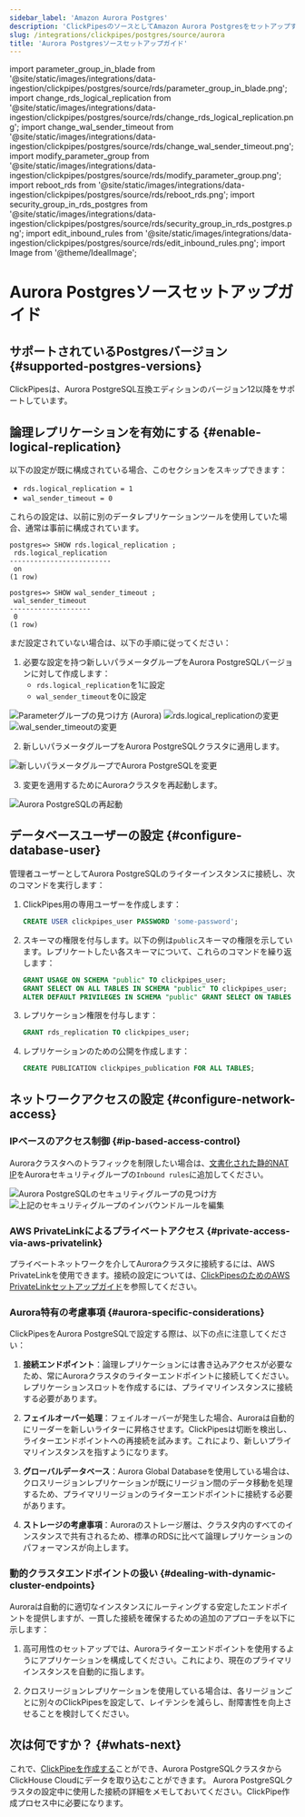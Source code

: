 ```yaml
---
sidebar_label: 'Amazon Aurora Postgres'
description: 'ClickPipesのソースとしてAmazon Aurora Postgresをセットアップする'
slug: /integrations/clickpipes/postgres/source/aurora
title: 'Aurora Postgresソースセットアップガイド'
---
```


import parameter_group_in_blade from '@site/static/images/integrations/data-ingestion/clickpipes/postgres/source/rds/parameter_group_in_blade.png';
import change_rds_logical_replication from '@site/static/images/integrations/data-ingestion/clickpipes/postgres/source/rds/change_rds_logical_replication.png';
import change_wal_sender_timeout from '@site/static/images/integrations/data-ingestion/clickpipes/postgres/source/rds/change_wal_sender_timeout.png';
import modify_parameter_group from '@site/static/images/integrations/data-ingestion/clickpipes/postgres/source/rds/modify_parameter_group.png';
import reboot_rds from '@site/static/images/integrations/data-ingestion/clickpipes/postgres/source/rds/reboot_rds.png';
import security_group_in_rds_postgres from '@site/static/images/integrations/data-ingestion/clickpipes/postgres/source/rds/security_group_in_rds_postgres.png';
import edit_inbound_rules from '@site/static/images/integrations/data-ingestion/clickpipes/postgres/source/rds/edit_inbound_rules.png';
import Image from '@theme/IdealImage';


# Aurora Postgresソースセットアップガイド

## サポートされているPostgresバージョン {#supported-postgres-versions}

ClickPipesは、Aurora PostgreSQL互換エディションのバージョン12以降をサポートしています。

## 論理レプリケーションを有効にする {#enable-logical-replication}

以下の設定が既に構成されている場合、このセクションをスキップできます：
- `rds.logical_replication = 1`
- `wal_sender_timeout = 0`

これらの設定は、以前に別のデータレプリケーションツールを使用していた場合、通常は事前に構成されています。

```text
postgres=> SHOW rds.logical_replication ;
 rds.logical_replication
-------------------------
 on
(1 row)

postgres=> SHOW wal_sender_timeout ;
 wal_sender_timeout
--------------------
 0
(1 row)
```

まだ設定されていない場合は、以下の手順に従ってください：

1. 必要な設定を持つ新しいパラメータグループをAurora PostgreSQLバージョンに対して作成します：
    - `rds.logical_replication`を1に設定
    - `wal_sender_timeout`を0に設定

<Image img={parameter_group_in_blade} alt="Parameterグループの見つけ方 (Aurora)" size="lg" border/>

<Image img={change_rds_logical_replication} alt="rds.logical_replicationの変更" size="lg" border/>

<Image img={change_wal_sender_timeout} alt="wal_sender_timeoutの変更" size="lg" border/>

2. 新しいパラメータグループをAurora PostgreSQLクラスタに適用します。

<Image img={modify_parameter_group} alt="新しいパラメータグループでAurora PostgreSQLを変更" size="lg" border/>

3. 変更を適用するためにAuroraクラスタを再起動します。

<Image img={reboot_rds} alt="Aurora PostgreSQLの再起動" size="lg" border/>

## データベースユーザーの設定 {#configure-database-user}

管理者ユーザーとしてAurora PostgreSQLのライターインスタンスに接続し、次のコマンドを実行します：

1. ClickPipes用の専用ユーザーを作成します：

    ```sql
    CREATE USER clickpipes_user PASSWORD 'some-password';
    ```

2. スキーマの権限を付与します。以下の例は`public`スキーマの権限を示しています。レプリケートしたい各スキーマについて、これらのコマンドを繰り返します：

    ```sql
    GRANT USAGE ON SCHEMA "public" TO clickpipes_user;
    GRANT SELECT ON ALL TABLES IN SCHEMA "public" TO clickpipes_user;
    ALTER DEFAULT PRIVILEGES IN SCHEMA "public" GRANT SELECT ON TABLES TO clickpipes_user;
    ```

3. レプリケーション権限を付与します：

    ```sql
    GRANT rds_replication TO clickpipes_user;
    ```

4. レプリケーションのための公開を作成します：

    ```sql
    CREATE PUBLICATION clickpipes_publication FOR ALL TABLES;
    ```

## ネットワークアクセスの設定 {#configure-network-access}

### IPベースのアクセス制御 {#ip-based-access-control}

Auroraクラスタへのトラフィックを制限したい場合は、[文書化された静的NAT IP](../../index.md#list-of-static-ips)をAuroraセキュリティグループの`Inbound rules`に追加してください。

<Image img={security_group_in_rds_postgres} alt="Aurora PostgreSQLのセキュリティグループの見つけ方" size="lg" border/>

<Image img={edit_inbound_rules} alt="上記のセキュリティグループのインバウンドルールを編集" size="lg" border/>

### AWS PrivateLinkによるプライベートアクセス {#private-access-via-aws-privatelink}

プライベートネットワークを介してAuroraクラスタに接続するには、AWS PrivateLinkを使用できます。接続の設定については、[ClickPipesのためのAWS PrivateLinkセットアップガイド](/knowledgebase/aws-privatelink-setup-for-clickpipes)を参照してください。

### Aurora特有の考慮事項 {#aurora-specific-considerations}

ClickPipesをAurora PostgreSQLで設定する際は、以下の点に注意してください：

1. **接続エンドポイント**：論理レプリケーションには書き込みアクセスが必要なため、常にAuroraクラスタのライターエンドポイントに接続してください。レプリケーションスロットを作成するには、プライマリインスタンスに接続する必要があります。

2. **フェイルオーバー処理**：フェイルオーバーが発生した場合、Auroraは自動的にリーダーを新しいライターに昇格させます。ClickPipesは切断を検出し、ライターエンドポイントへの再接続を試みます。これにより、新しいプライマリインスタンスを指すようになります。

3. **グローバルデータベース**：Aurora Global Databaseを使用している場合は、クロスリージョンレプリケーションが既にリージョン間のデータ移動を処理するため、プライマリリージョンのライターエンドポイントに接続する必要があります。

4. **ストレージの考慮事項**：Auroraのストレージ層は、クラスタ内のすべてのインスタンスで共有されるため、標準のRDSに比べて論理レプリケーションのパフォーマンスが向上します。

### 動的クラスタエンドポイントの扱い {#dealing-with-dynamic-cluster-endpoints}

Auroraは自動的に適切なインスタンスにルーティングする安定したエンドポイントを提供しますが、一貫した接続を確保するための追加のアプローチを以下に示します：

1. 高可用性のセットアップでは、Auroraライターエンドポイントを使用するようにアプリケーションを構成してください。これにより、現在のプライマリインスタンスを自動的に指します。

2. クロスリージョンレプリケーションを使用している場合は、各リージョンごとに別々のClickPipesを設定して、レイテンシを減らし、耐障害性を向上させることを検討してください。

## 次は何ですか？ {#whats-next}

これで、[ClickPipeを作成する](../index.md)ことができ、Aurora PostgreSQLクラスタからClickHouse Cloudにデータを取り込むことができます。
Aurora PostgreSQLクラスタの設定中に使用した接続の詳細をメモしておいてください。ClickPipe作成プロセス中に必要になります。
